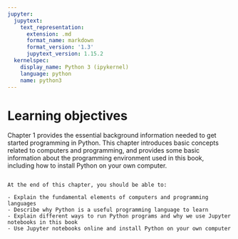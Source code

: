 ```yaml
---
jupyter:
  jupytext:
    text_representation:
      extension: .md
      format_name: markdown
      format_version: '1.3'
      jupytext_version: 1.15.2
  kernelspec:
    display_name: Python 3 (ipykernel)
    language: python
    name: python3
---
```


<!-- #region editable=true slideshow={"slide_type": ""} tags=["learning_objectives"] -->
# Learning objectives
<!-- #endregion -->

<!-- #region editable=true slideshow={"slide_type": ""} -->
Chapter 1 provides the essential background information needed to get started programming in Python.
This chapter introduces basic concepts related to computers and programming, and provides some basic information about the programming environment used in this book, including how to install Python on your own computer.
<!-- #endregion -->

<!-- #region editable=true slideshow={"slide_type": ""} tags=["lo_box"] -->
```{admonition} Learning objectives

At the end of this chapter, you should be able to:

- Explain the fundamental elements of computers and programming languages
- Describe why Python is a useful programming language to learn
- Explain different ways to run Python programs and why we use Jupyter notebooks in this book
- Use Jupyter notebooks online and install Python on your own computer
```
<!-- #endregion -->

